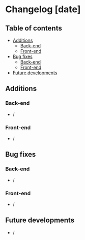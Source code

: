 # Changelog [date]

## Table of contents
- [Additions](#additions)
    - [Back-end](#back-end)
    - [Front-end](#front-end)
- [Bug fixes](#bug-fixes)
    - [Back-end](#back-end-1)
    - [Front-end](#front-end-1)
- [Future developments](#future-developments)

## Additions
### Back-end
- /

### Front-end
- /

## Bug fixes
### Back-end
- /

### Front-end
- /

## Future developments
- /
